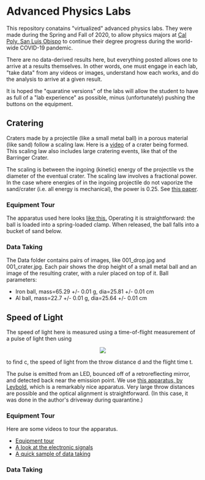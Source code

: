 # Advanced Physics Labs


This repository conatains "virtualized" advanced physics labs. They were made during the Spring and Fall of 2020, to allow physics majors at [Cal Poly, San Luis Obispo](https://physics.calpoly.edu) to continue their degree progress during the world-wide COVID-19 pandemic. 

There are no data-derived results here, but everything posted allows one to arrive at a results themselves. In other words, one must engage in each lab, "take data" from any videos or images, understand how each works, and do the analysis to arrive at a given result.

It is hoped the "quaratine versions" of the labs will allow the student to have as full of a "lab experience" as possible, minus (unfortunately) pushing the buttons on the equipment.

## Cratering

Craters made by a projectile (like a small metal ball) in a porous material (like sand) follow a scaling law. Here is a [video](Labs/Cratering/Apparatus/slmo_crater.mov) of a crater being formed. This scaling law also includes large cratering events, like that of the Barringer Crater.  

The scaling is between the ingoing (kinetic) energy of the projectile vs the diameter of the eventual crater.  The scaling law involves a fractional power.  In the case where energies of in the ingoing projectile do not vaporize the sand/crater (i.e. all energy is mechanical), the power is 0.25.  See [this paper](Labs/Cratering/Info/crater_paper.pdf).  


### Equipment Tour

The apparatus used here looks [like this.](Labs/Cratering/Apparatus/app01.jpg)  Operating it is straightforward: the ball is loaded into a spring-loaded clamp. When released, the ball falls into a bucket of sand below.

### Data Taking

The Data folder contains pairs of images, like 001_drop.jpg and 001_crater.jpg.  Each pair shows the drop height of a small metal ball and an image of the resulting crater, with a ruler placed on top of it.  Ball parameters:

* Iron ball, mass=65.29 +/- 0.01 g, dia=25.81 +/- 0.01 cm
* Al ball, mass=22.7 +/- 0.01 g, dia=25.64 +/- 0.01 cm


## Speed of Light

The speed of light here is measured using a time-of-flight measurement of a pulse of light then using

<p align="center">
<img src="https://render.githubusercontent.com/render/math?math=c=\frac{d}{t}">
</p>

to find c, the speed of light from the throw distance d and the flight time t.

The pulse is emitted from an LED, bounced off of a retroreflecting mirror, and detected back near the emission point. We use [this apparatus, by Leybold](https://www.leybold-shop.com/vp5-6-2-1.html), which is a remarkably nice apparatus.  Very large throw distances are possible and the optical alignment is straightforward. (In this case, it was done in the author's driveway during quarantine.)


### Equipment Tour

Here are some videos to tour the apparatus.

* [Equipment tour](https://youtu.be/ECmtT5igG9U)
* [A look at the electronic signals](https://youtu.be/v5UShpYjyic)
* [A quick sample of data taking]()

### Data Taking






